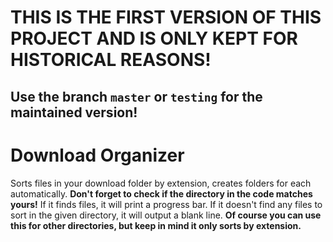 # THIS IS THE FIRST VERSION OF THIS PROJECT AND IS ONLY KEPT FOR HISTORICAL REASONS!
## Use the branch `master` or `testing` for the maintained version!

# Download Organizer
Sorts files in your download folder by extension, creates folders for each automatically.
**Don't forget to check if the directory in the code matches yours!**
If it finds files, it will print a progress bar.
If it doesn't find any files to sort in the given directory, it will output a blank line.
**Of course you can use this for other directories, but keep in mind it only sorts by extension.**
